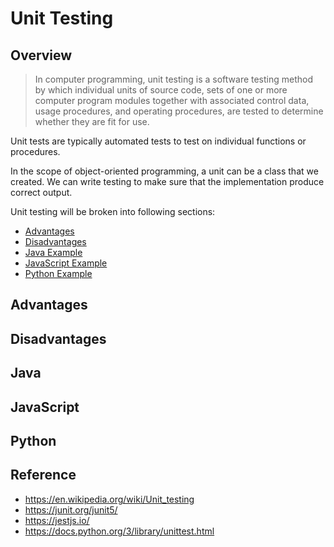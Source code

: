 # Unit Testing

## Overview

> In computer programming, unit testing is a software testing method by which individual units of source code, sets of one or more computer program modules together with associated control data, usage procedures, and operating procedures, are tested to determine whether they are fit for use.

Unit tests are typically automated tests to test on individual functions or procedures.

In the scope of object-oriented programming, a unit can be a class that we created. We can write testing to make sure that the implementation produce correct output.

Unit testing will be broken into following sections:

- [Advantages](#Advantages)
- [Disadvantages](#Disadvantages)
- [Java Example](#Java)
- [JavaScript Example](#JavaScript)
- [Python Example](#Python)

## Advantages

## Disadvantages

## Java

## JavaScript

## Python

## Reference

- <https://en.wikipedia.org/wiki/Unit_testing>
- <https://junit.org/junit5/>
- <https://jestjs.io/>
- <https://docs.python.org/3/library/unittest.html>
